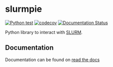 # slurmpie

[![Python test](https://github.com/Svdvoort/slurmpie/workflows/Python%20test/badge.svg)](https://github.com/Svdvoort/slurmpie/actions?query=workflow%3A%22Python+test%22)
[![codecov](https://codecov.io/gh/Svdvoort/slurmpie/branch/master/graph/badge.svg)](https://codecov.io/gh/Svdvoort/slurmpie)
[![Documentation Status](https://readthedocs.org/projects/slurmpie/badge/?version=latest)](https://slurmpie.readthedocs.io/en/latest/?badge=latest)

Python library to interact with [SLURM](https://slurm.schedmd.com/documentation.html).

## Documentation

Documentation can be found on [read the docs](https://slurmpie.readthedocs.io/en/stable/)
